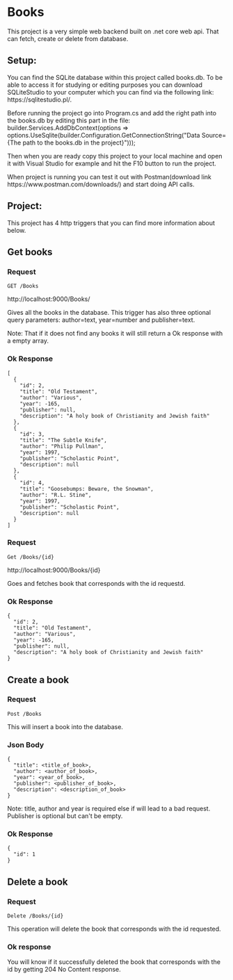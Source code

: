 # Books

This project is a very simple web backend built on .net core web api. That can fetch, create or delete from database.

## Setup:
<p>You can find the SQLite database within this project called books.db. To be able to access it for studying or editing purposes you can download SQLiteStudio to your computer which you can find via the following link: https://sqlitestudio.pl/.</p>
<p>Before running the project go into Program.cs and add the right path into the books.db by editing this part in the file: 
    builder.Services.AddDbContext<BooksContext>(options =>
    options.UseSqlite(builder.Configuration.GetConnectionString("Data Source={The path to the books.db in the project}")));</p>
<p>Then when you are ready copy this project to your local machine and open it with Visual Studio for example and hit the F10 button to run the project.</p>
<p>When project is running you can test it out with Postman(download link https://www.postman.com/downloads/) and start doing API calls.</p>

## Project:
This project has 4 http triggers that you can find more information about below.

## Get books

### Request

`GET /Books`

    
  <p>http://localhost:9000/Books/</p>
  <p>Gives all the books in the database. This trigger has also three optional query parameters: author=text, year=number and publisher=text.</p>
  <p>Note: That if it does not find any books it will still return a Ok response with a empty array.</p>
    
      
### Ok Response
    [
      {
        "id": 2,
        "title": "Old Testament",
        "author": "Various",
        "year": -165,
        "publisher": null,
        "description": "A holy book of Christianity and Jewish faith"
      },
      {
        "id": 3,
        "title": "The Subtle Knife",
        "author": "Philip Pullman",
        "year": 1997,
        "publisher": "Scholastic Point",
        "description": null
      },
      {
        "id": 4,
        "title": "Goosebumps: Beware, the Snowman",
        "author": "R.L. Stine",
        "year": 1997,
        "publisher": "Scholastic Point",
        "description": null
      }
    ]

### Request

`Get /Books/{id}`

    
  <p>http://localhost:9000/Books/{id}</p>
  <p>Goes and fetches book that corresponds with the id requestd.</p>
    

### Ok Response
    {
      "id": 2,
      "title": "Old Testament",
      "author": "Various",
      "year": -165,
      "publisher": null,
      "description": "A holy book of Christianity and Jewish faith"
    } 

## Create a book

### Request

`Post /Books`

<p>This will insert a book into the database.</p>

### Json Body
    {
      "title": <title_of_book>,
      "author": <author_of_book>,
      "year": <year_of_book>,
      "publisher": <publisher_of_book>,
      "description": <description_of_book>
    }

<p>Note: title, author and year is required else if will lead to a bad request. Publisher is optional but can't be empty.</p>

### Ok Response
    {
      "id": 1
    }

## Delete a book

### Request

`Delete /Books/{id}`

<p>This operation will delete the book that corresponds with the id requested.</p>

### Ok response
<p>You will know if it successfully deleted the book that corresponds with the id by getting 204 No Content response.</p>
